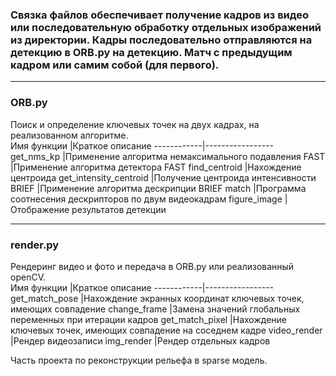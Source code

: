 ### Связка файлов обеспечивает получение кадров из видео или последовательную обработку отдельных изображений из директории. Кадры последовательно отправляются на детекцию в **ORB.py** на детекцию. Матч с предыдущим кадром или самим собой (для первого).
---
### ORB.py  

Поиск и определение ключевых точек на двух кадрах, на реализованном алгоритме.  
Имя функции	|Краткое описание
------------|-----------------
get_nms_kp	|Применение алгоритма немаксимального подавления
FAST        |Применение алгоритма детектора FAST
find_centroid	|Нахождение центроида
get_intensity_centroid	|Получение центроида интенсивности
BRIEF	|Применение алгоритма дескрипции BRIEF
match	|Программа соотнесения дескрипторов по двум видеокадрам
figure_image	|Отображение результатов детекции

---
### render.py  

Рендеринг видео и фото и передача в ORB.py или реализованный openCV.  
Имя функции	|Краткое описание
------------|-----------------
get_match_pose	|Нахождение экранных координат ключевых точек, имеющих совпадение
change_frame        |Замена значений глобальных переменных при итерации кадров
get_match_pixel	|Нахождение ключевых точек, имеющих совпадение на соседнем кадре
video_render	|Рендер видеозаписи
img_render	|Рендер отдельных кадров

Часть проекта по реконструкции рельефа в sparse модель.
